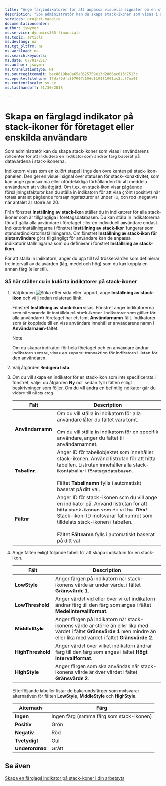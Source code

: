 ```yaml
---
title: "Ange färgindikatorer för att anpassa visuella signaler om en stack-ikons aktivitet för företaget eller enskilda användare | Microsoft Docs"
description: "Som administratör kan du skapa stack-ikoner som visas i användarens rollcenter för att inkludera en indikator som ändrar färg baserat på datavärdena i stack-ikonerna."
services: project-madeira
documentationcenter: 
author: jswymer
ms.service: dynamics365-financials
ms.topic: article
ms.devlang: na
ms.tgt_pltfrm: na
ms.workload: na
ms.search.keywords: 
ms.date: 07/01/2017
ms.author: jswymer
ms.translationtype: HT
ms.sourcegitcommit: bec0619be0a65e3625759e13d2866ac615d7513c
ms.openlocfilehash: 17daf9dfa367907d10dd5101f1001ac2aaf7ea03
ms.contentlocale: sv-se
ms.lasthandoff: 01/30/2018

---
```

# <a name="set-up-a-colored-indicator-on-cues-for-the-company-or-individual-users"></a>Skapa en färglagd indikator på stack-ikoner för företaget eller enskilda användare
Som administratör kan du skapa stack-ikoner som visas i användarens rollcenter för att inkludera en indikator som ändrar färg baserat på datavärdena i stack-ikonerna.  
  
Indikatorn visas som en kulört stapel längs den övre kanten på stack-ikon-panelen. Den ger en visuell signal över statusen för stack-ikonaktivitet, som kan ange gynnsamma eller ofördelaktiga förhållanden för att meddela användaren att vidta åtgärd. Om t.ex. en stack-ikon visar pågående försäljningsfakturor kan du ställa in indikatorn för att visa grönt (positivt) när totala antalet pågående försäljningsfakturor är under 10, och röd (negativt) när antalet är större än 20.  
  
Från fönstret **Inställning av stack-ikon** ställer du in indikatorer för alla stack-ikoner som är tillgängliga i företagsdatabasen. Du kan ställa in indikatorerna för att gälla alla användare i företaget eller en individuell användare endast. Indikatorinställningarna i fönstret **Inställning av stack-ikon** fungerar som standardindikatorinställningarna. Om fönstret **Inställning av stack-ikon för slutanvändare** görs tillgängligt för användare kan de anpassa indikatorinställningarna som du definierar i fönstret **Inställning av stack-ikon**.  
  
För att ställa in indikatorn, anger du upp till två tröskelvärden som definierar tre intervall av datavärden (låg, medel och hög) som du kan koppla en annan färg (eller stil).  
  
### <a name="to-set-up-colored-indicators-on-cues"></a>Så här ställer du in kulörta indikatorer på stack-ikoner  
1. Välj ikonen ![Söka efter sida eller rapport](media/ui-search/search_small.png "Ikonen Söka efter sida eller rapport"), ange **Inställning av stack-ikon** och välj sedan relaterad länk.  
  
     Fönstret **Inställning av stack-ikon** visas. Fönstret anger indikatorerna som närvarande är inställda på stack-ikoner. Indikatorer som gäller för alla användare i företaget har ett tomt **Användarnamn**-fält. Indikatorer som är kopplade till en viss användare innehåller användarens namn i **Användarnamn**-fältet.  
  
    > [!NOTE]  
    >  Om du skapar indikator för hela företaget och en användare ändrar indikatorn senare, visas en separat transaktion för indikatorn i listan för den användaren.  
  
2. Välj åtgärden **Redigera lista**.  
3. Om du vill skapa en indikator för en stack-ikon som inte specificerats i fönstret, väljer du åtgärden **Ny** och sedan fyll i fälten enligt beskrivningen som följer. Om du vill ändra en befintlig indikator går du vidare till nästa steg.  
  
    |  Fält  |  Description  |    
    |---------|---------------|  
    |**Användarnamn**|Om du vill ställa in indikatorn för alla användare låter du fältet vara tomt.<br /><br /> Om du vill ställa in indikatorn för en specifik användare, anger du fältet till användarnamnet.|  
    |**Tabellnr.**|Anger ID för tabellobjektet som innehåller stack-ikonen. Använd listrutan för att hitta tabellen. Listrutan innehåller alla stack-ikontabeller i företagsdatabasen.<br /><br /> Fältet **Tabellnamn** fylls i automatiskt baserat på ditt val.|  
    |**Fältnr**|Anger ID för stack-ikonen som du vill ange en indikator på. Använd listrutan för att hitta stack-ikonen som du vill ha. **Obs!**  Stack-ikon-ID motsvarar fältnumret som tilldelats stack-ikonen i tabellen. <br /><br /> Fältet **Fältnamn** fylls i automatiskt baserat på ditt val|  
  
4. Ange fälten enligt följande tabell för att skapa indikatorn för en stack-ikon.  
  
    |  Fält  |  Description  |    
    |---------|---------------|  
    |**LowStyle**|Anger färgen på indikatorn när stack-ikonens värde är under värdet i fältet **Gränsvärde 1**.|  
    |**LowThreshold**|Anger värdet vid eller över vilket indikatorn ändrar färg till den färg som anges i fältet **Medelintervallformat**.|  
    |**MiddleStyle**|Anger färgen på indikatorn när stack-ikonens värde är större än eller lika med värdet i fältet **Gränsvärde 1** men mindre än eller lika med värdet i fältet **Gränsvärde 2**.|  
    |**HighThreshold**|Anger värdet över vilket indikatorn ändrar färg till den färg som anges i fältet **Högt intervallformat**.|  
    |**HighStyle**|Anger färgen som ska användas när stack-ikonens värde är över värdet i fältet **Gränsvärde 2**.|  
  
     Efterföljande tabeller listar de bakgrundsfärger som motsvarar alternativen för fälten **LowStyle**, **MiddleStyle** och **HighStyle**.  
  
    |  Alternativ  |  Färg  |  
    |----------|---------|  
    |**Ingen**|Ingen färg (samma färg som stack-ikonen)|  
    |**Positiv**|Grön|  
    |**Negativ**|Röd|  
    |**Tvetydigt**|Gul|  
    |**Underordnad**|Grått|  
  
## <a name="see-also"></a>Se även  
[Skapa en färglagd indikator på stack-ikoner i din arbetsyta](ui-how-setup-colored-indicator-cues.md)  

